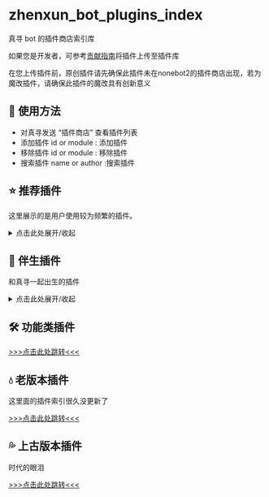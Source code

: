 # zhenxun_bot_plugins_index

真寻 bot 的插件商店索引库

如果您是开发者，可参考[贡献指南](./CONTRIBUTING.md)将插件上传至插件库

在您上传插件前，原创插件请先确保此插件未在nonebot2的插件商店出现，若为魔改插件，请确保此插件的魔改具有创新意义



## 👀 使用方法

- 对真寻发送 “插件商店” 查看插件列表
- 添加插件 id or module     : 添加插件
- 移除插件 id or module     : 移除插件
- 搜索插件 name or author		:搜索插件



## ⭐️ 推荐插件

这里展示的是用户使用较为频繁的插件。

<details><summary>点击此处展开/收起</summary>

| 名称                                                         | 作者                                     | 备注                                                         |
| :----------------------------------------------------------- | :--------------------------------------- | :----------------------------------------------------------- |
| [B站订阅](https://github.com/zhenxun-org/zhenxun_bot_plugins/tree/main/plugins/bilibili_sub) | [@HibiKier](https://github.com/HibiKier) | 非常便利的B站订阅通知                                        |
| [词库问答](https://github.com/zhenxun-org/zhenxun_bot_plugins/tree/main/plugins/word_bank) | [@HibiKier](https://github.com/HibiKier) | 自定义词条，单词条多个内容随机回复                           |
| [游戏抽卡](https://github.com/zhenxun-org/zhenxun_bot_plugins/tree/main/plugins/draw_card) | [@HibiKier](https://github.com/HibiKier) | 模拟赛马娘，原神，明日方舟，坎公骑冠剑，公主连结(国/台)，碧蓝航线，FGO，阴阳师，碧蓝档案进行抽卡 |
| [github订阅](https://github.com/xuanerwa/zhenxun_github_sub) | [@xuanerwa](https://github.com/xuanerwa) | 用来推送github用户动态或仓库动态                             |
| [Minecraft查服](https://github.com/molanp/zhenxun_check_Minecraft) | [@molanp](https://github.com/molanp) | Minecraft服务器通用状态查询，支持IPv6                             |

</details>

## 🐷 伴生插件

和真寻一起出生的插件

<details><summary>点击此处展开/收起</summary>

| 插件名称                                                     | 简介                                                         |
| ------------------------------------------------------------ | ------------------------------------------------------------ |
| [AI](https://github.com/zhenxun-org/zhenxun_bot_plugins/tree/main/plugins/ai) | 青云客AI，还有重复说相同的话检测，与小真寻普普通通的对话吧   |
| [B站订阅](https://github.com/zhenxun-org/zhenxun_bot_plugins/tree/main/plugins/bilibili_sub) | 非常便利的B站订阅通知，包括直播间，个人用户动态，番剧更新等  |
| [敏感词警察](https://github.com/zhenxun-org/zhenxun_bot_plugins/tree/main/plugins/black_word) | 对小真寻进行辱骂会遭到严厉的惩罚，惩罚等级随次数而增加       |
| [磁力搜索](https://github.com/zhenxun-org/zhenxun_bot_plugins/tree/main/plugins/bt) | 懂的都懂                                                     |
| [联系管理员](https://github.com/zhenxun-org/zhenxun_bot_plugins/tree/main/plugins/dialogue) | 跨越空间与时间跟超级用户对话                                 |
| [钉宫语录](https://github.com/zhenxun-org/zhenxun_bot_plugins/tree/main/plugins/dinggong) | 被钉宫辱骂吧笨蛋                                             |
| [游戏抽卡](https://github.com/zhenxun-org/zhenxun_bot_plugins/tree/main/plugins/draw_card) | 模拟赛马娘，原神，明日方舟，坎公骑冠剑，公主连结(国/台)，碧蓝航线，FGO，阴阳师，碧蓝档案进行抽卡，且通过爬虫实现自动更新 |
| [Epic提醒](https://github.com/zhenxun-org/zhenxun_bot_plugins/tree/main/plugins/epic) | epic免费游戏提醒，可以不玩，不能没有                         |
| [金币红包](https://github.com/zhenxun-org/zhenxun_bot_plugins/tree/main/plugins/gold_redbag) | 运气项目又来了，看看你的手气                                 |
| [本地图库](https://github.com/zhenxun-org/zhenxun_bot_plugins/tree/main/plugins/image_management) | 本地图库项目，可以通过命令来上传，移动，删除，发送图片，私人的小收藏 |
| [真寻日报](https://github.com/zhenxun-org/zhenxun_bot_plugins/tree/main/plugins/mahiro_report) | 可爱的小真寻为您带来今天的新鲜新闻哦                         |
| [刷屏检测](https://github.com/zhenxun-org/zhenxun_bot_plugins/tree/main/plugins/mute) | 刷屏是想吃禁言了                                             |
| [我有一个朋友](https://github.com/zhenxun-org/zhenxun_bot_plugins/tree/main/plugins/one_friend) | 我有个朋友想说...                                            |
| [CSGO开箱](https://github.com/zhenxun-org/zhenxun_bot_plugins/tree/main/plugins/open_cases) | CSGO开箱以及统计，概率与完美公示的相同，模拟开箱戒赌         |
| [爬爬爬](https://github.com/zhenxun-org/zhenxun_bot_plugins/tree/main/plugins/pa) | 随机爬表情包                                                 |
| [b站转发解析](https://github.com/zhenxun-org/zhenxun_bot_plugins/tree/main/plugins/parse_bilibili) | 解析b站转发消息，包括专栏，视频url，分享消息等等             |
| [PIX-API](https://github.com/zhenxun-org/zhenxun_bot_plugins/tree/main/plugins/pix_api) | PIX的api版本，共享图库，看看你的xp                           |
| [PIX图库](https://github.com/zhenxun-org/zhenxun_bot_plugins/tree/main/plugins/pix_gallery) | PIX的本地版本，收集你和群友的xp                              |
| [P站排行](https://github.com/zhenxun-org/zhenxun_bot_plugins/tree/main/plugins/pixiv_rank_search) | 基于hibiapi的pixiv各种排行                                   |
| [BUFF皮肤查询](https://github.com/zhenxun-org/zhenxun_bot_plugins/tree/main/plugins/search_buff_skin_price) | CSGO当前皮肤数据buff查询                                     |
| [识图](https://github.com/zhenxun-org/zhenxun_bot_plugins/tree/main/plugins/search_image) | 简单的saucenao识图                                           |
| [涩图](https://github.com/zhenxun-org/zhenxun_bot_plugins/tree/main/plugins/send_setu_) | 没什么好说的，必备插件lolicon.api涩图                        |
| [翻译](https://github.com/zhenxun-org/zhenxun_bot_plugins/tree/main/plugins/translate) | 出国旅游好助手                                               |
| [微博热搜](https://github.com/zhenxun-org/zhenxun_bot_plugins/tree/main/plugins/wbtop) | alapi的微博热搜                                              |
| [识番](https://github.com/zhenxun-org/zhenxun_bot_plugins/tree/main/plugins/what_anime) | api.trace.moe 以图识番                                       |
| [词库问答](https://github.com/zhenxun-org/zhenxun_bot_plugins/tree/main/plugins/word_bank) | 词条检测，包含个人/群组/全局三种范围以及精准/模糊/正则三种检测方式 |
| [词云](https://github.com/zhenxun-org/zhenxun_bot_plugins/tree/main/plugins/word_clouds) | 看看自己说了什么话，用户的发言总结                           |
| [网易云热评](https://github.com/zhenxun-org/zhenxun_bot_plugins/tree/main/plugins/comments_163) | alapi的网易云热评，到点了，该抑郁了                          |
| [coser](https://github.com/zhenxun-org/zhenxun_bot_plugins/tree/main/plugins/coser) | 没什么，换换口味罢了                                         |
| [b封面](https://github.com/zhenxun-org/zhenxun_bot_plugins/tree/main/plugins/cover) | alapi的b站封面截取接口，通过url来获取b站视频封面             |
| [复读姬](https://github.com/zhenxun-org/zhenxun_bot_plugins/tree/main/plugins/fudu) | 人类的本质是....支持文字与图片，概率打断复读                 |
| [群欢迎消息](https://github.com/zhenxun-org/zhenxun_bot_plugins/tree/main/plugins/group_welcome_msg) | 设置群组成员的入群欢迎信息，支持图片与文字                   |
| [鸡汤](https://github.com/zhenxun-org/zhenxun_bot_plugins/tree/main/plugins/jidang) | 大饼吃多了，那就来喝点鸡汤吧~                                |
| [鲁迅说](https://github.com/zhenxun-org/zhenxun_bot_plugins/tree/main/plugins/luxun) | 鲁迅曾经说过...                                              |
| [能不能好好说话](https://github.com/zhenxun-org/zhenxun_bot_plugins/tree/main/plugins/nbnhhsh) | 文字拼音首字母猜测，jjj=桀桀桀                               |
| [Pid搜索](https://github.com/zhenxun-org/zhenxun_bot_plugins/tree/main/plugins/pid_search) | 基于hibiapi的pid搜索，通过p站图片pid搜索图片并发送           |
| [古诗](https://github.com/zhenxun-org/zhenxun_bot_plugins/tree/main/plugins/poetry) | 为什么突然文艺起来了啊喂！平白无故念首诗                     |
| [二次元语录](https://github.com/zhenxun-org/zhenxun_bot_plugins/tree/main/plugins/quotations) | 二次元给你力量                                               |
| [roll](https://github.com/zhenxun-org/zhenxun_bot_plugins/tree/main/plugins/roll) | 犹豫不决吗？那就让我帮你决定吧                               |
| [点歌](https://github.com/zhenxun-org/zhenxun_bot_plugins/tree/main/plugins/music) | 简易版网易云点歌                                             |
| [角色识别](https://github.com/zhenxun-org/zhenxun_bot_plugins/tree/main/plugins/what_role) | 动漫以及gal游戏的角色识别                                    |

</details>

## 🛠️ 功能类插件

[>>>点击此处跳转<<<](./indices/Function-Plugin.md)



## 💧 老版本插件

这里面的插件索引很久没更新了

[>>>点击此处跳转<<<](./indices/old-Plugin.md)



## 💦 上古版本插件

时代的眼泪

[>>>点击此处跳转<<<](https://github.com/zhenxun-org/nonebot_plugins_zhenxun_bot/tree/master)
